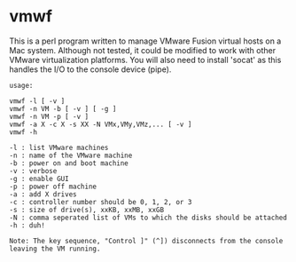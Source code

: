 # vmwf
This is a perl program written to manage VMware Fusion
virtual hosts on a Mac system. Although not tested, it
could be modified to work with other VMware virtualization
platforms. You will also need to install 'socat' as this
handles the I/O to the console device (pipe).

    usage:

    vmwf -l [ -v ]
    vmwf -n VM -b [ -v ] [ -g ]
    vmwf -n VM -p [ -v ]
    vmwf -a X -c X -s XX -N VMx,VMy,VMz,... [ -v ]
    vmwf -h

    -l : list VMware machines
    -n : name of the VMware machine
    -b : power on and boot machine
    -v : verbose
    -g : enable GUI
    -p : power off machine
    -a : add X drives
    -c : controller number should be 0, 1, 2, or 3
    -s : size of drive(s), xxKB, xxMB, xxGB
    -N : comma seperated list of VMs to which the disks should be attached
    -h : duh!

    Note: The key sequence, "Control ]" (^]) disconnects from the console leaving the VM running.

